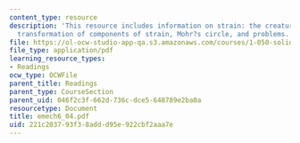 ```yaml
---
content_type: resource
description: 'This resource includes information on strain: the creature and its components,
  transformation of components of strain, Mohr?s circle, and problems.'
file: https://ol-ocw-studio-app-qa.s3.amazonaws.com/courses/1-050-solid-mechanics-fall-2004/221c203793f38addd95e922cbf2aaa7e_emech6_04.pdf
file_type: application/pdf
learning_resource_types:
- Readings
ocw_type: OCWFile
parent_title: Readings
parent_type: CourseSection
parent_uid: 046f2c3f-662d-736c-dce5-648789e2ba0a
resourcetype: Document
title: emech6_04.pdf
uid: 221c2037-93f3-8add-d95e-922cbf2aaa7e
---
```

